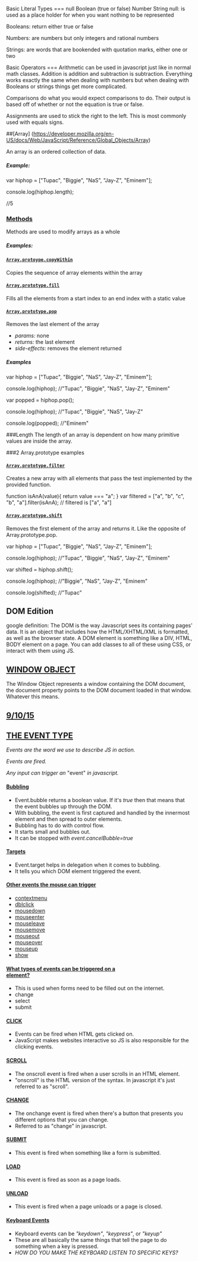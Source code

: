 Basic Literal Types ===
null
Boolean (true or false)
Number
String
null: is used as a place holder for when you want nothing to be represented

Booleans: return either true or false

Numbers: are numbers but only integers and rational numbers

Strings: are words that are bookended with quotation marks, either one or two

Basic Operators ===
Arithmetic can be used in javascript just like in normal math classes. Addition is addition and subtraction is subtraction. Everything works exactly the same when dealing with numbers but when dealing with Booleans or strings things get more complicated.

Comparisons do what you would expect comparisons to do. Their output is based off of whether or not the equation is true or false.

Assignments are used to stick the right to the left. This is most commonly used with equals signs.


##[Array] (https://developer.mozilla.org/en-US/docs/Web/JavaScript/Reference/Global_Objects/Array)

An array is an ordered collection of data.

##### Example:

var hiphop = ["Tupac", "Biggie", "NaS", "Jay-Z", "Eminem"];

console.log(hiphop.length);

//5

### [Methods](https://developer.mozilla.org/en-US/docs/Web/JavaScript/Reference/Global_Objects/Array#Methods_2)
Methods are used to modify arrays as a whole

##### Examples:

#### [`Array.protoype.copyWithin`](https://developer.mozilla.org/en-US/docs/Web/JavaScript/Reference/Global_Objects/Array/copyWithin)

Copies the sequence of array elements within the array

#### [`Array.prototype.fill`](https://developer.mozilla.org/en-US/docs/Web/JavaScript/Reference/Global_Objects/Array/fill)

Fills all the elements from a start index to an end index with a static value

#### [`Array.prototype.pop`](https://developer.mozilla.org/en-US/docs/Web/JavaScript/Reference/Global_Objects/Array/pop)

Removes the last element of the array

* _params:_ none
* _returns:_ the last element
* _side-effects_: removes the element returned

##### Examples

var hiphop = ["Tupac", "Biggie", "NaS", "Jay-Z", "Eminem"];

console.log(hiphop);   //"Tupac", "Biggie", "NaS", "Jay-Z", "Eminem"

var popped = hiphop.pop();

console.log(hiphop);   //"Tupac", "Biggie", "NaS", "Jay-Z"

console.log(popped);   //"Eminem"

###Length
The length of an array is dependent on how many primitive values are inside the array.

###2 Array.prototype examples

#### [`Array.prototype.filter`](https://developer.mozilla.org/en-US/docs/Web/JavaScript/Reference/Global_Objects/Array/filter)

Creates a new array with all elements that pass the test implemented by the provided function.

function isAnA(value){
  return value === "a";
}
var filtered = ["a", "b", "c", "b", "a"].filter(isAnA);
// filtered is ["a", "a"]

#### [`Array.prototype.shift`](https://developer.mozilla.org/en-US/docs/Web/JavaScript/Reference/Global_Objects/Array/shift)

Removes the first element of the array and returns it. Like the opposite of Array.prototype.pop.

var hiphop = ["Tupac", "Biggie", "NaS", "Jay-Z", "Eminem"];

console.log(hiphop);   //"Tupac", "Biggie", "NaS", "Jay-Z", "Eminem"

var shifted = hiphop.shift();

console.log(hiphop);   //"Biggie", "NaS", "Jay-Z", "Eminem"

console.log(shifted);   //"Tupac"

## DOM Edition
google definition: The DOM is the way Javascript sees its containing pages' data. It is an object that includes how the HTML/XHTML/XML is formatted, as well as the browser state. A DOM element is something like a DIV, HTML, BODY element on a page. You can add classes to all of these using CSS, or interact with them using JS.

## [WINDOW OBJECT](https://developer.mozilla.org/en-US/docs/Web/API/Window)
The Window Object represents a window containing the DOM document, the document property points to the DOM document loaded in that window. Whatever this means.












## [9/10/15](https://www.youtube.com/watch?v=xXlAmRM_4yY)

## [THE EVENT TYPE](https://developer.mozilla.org/en-US/docs/Web/API/Event)

_Events are the word we use to describe JS in action._

_Events are fired._

_Any input can trigger an_ "event" _in javascript._

#### [Bubbling](https://developer.mozilla.org/en-US/docs/Web/API/Event/bubbles)
* Event.bubble returns a boolean value. If it's _true_ then that means that the event bubbles up through the DOM.
* With bubbling, the event is first captured and handled by the innermost element and then spread to outer elements.
* Bubbling has to do with control flow.
* It starts small and bubbles out.
* It can be stopped with _event.cancelBubble=true_

#### [Targets](https://developer.mozilla.org/en-US/docs/Web/API/Event/target)
* Event.target helps in delegation when it comes to bubbling.
* It tells you which DOM element triggered the event.

#### [Other events the mouse can trigger](https://developer.mozilla.org/en-US/docs/Web/API/MouseEvent)
* [contextmenu](https://developer.mozilla.org/en-US/docs/Web/Events/contextmenu)
* [dblclick](https://developer.mozilla.org/en-US/docs/Web/Events/dblclick)
* [mousedown](https://developer.mozilla.org/en-US/docs/Web/Events/mousedown)
* [mouseenter](https://developer.mozilla.org/en-US/docs/Web/Events/mouseenter)
* [mouseleave](https://developer.mozilla.org/en-US/docs/Web/Events/mouseleave)
* [mousemove](https://developer.mozilla.org/en-US/docs/Web/Events/mousemove)
* [mouseout](https://developer.mozilla.org/en-US/docs/Web/Events/mouseout)
* [mouseover](https://developer.mozilla.org/en-US/docs/Web/Events/mouseover)
* [mouseup](https://developer.mozilla.org/en-US/docs/Web/Events/mouseup)
* [show](https://developer.mozilla.org/en-US/docs/Web/Events/show)

#### [What types of events can be triggered on a <form> element?](http://www.w3schools.com/tags/ref_eventattributes.asp)
* This is used when forms need to be filled out on the internet.
* change
* select
* submit

#### [CLICK](http://www.w3schools.com/js/js_htmldom_events.asp)
* Events can be fired when HTML gets clicked on.
* JavaScript makes websites interactive so JS is also responsible for the clicking events.

#### [SCROLL](http://www.w3schools.com/jsref/event_onscroll.asp)
* The onscroll event is fired when a user scrolls in an HTML element.
* "onscroll" is the HTML version of the syntax. In javascript it's just referred to as "scroll".

#### [CHANGE](http://www.w3schools.com/jsref/event_onchange.asp)
* The onchange event is fired when there's a button that presents you different options that you can change.
* Referred to as "change" in javascript.

#### [SUBMIT](http://www.w3schools.com/jsref/event_onsubmit.asp)
* This event is fired when something like a form is submitted.

#### [LOAD](http://www.w3schools.com/jsref/event_onload.asp)
* This event is fired as soon as a page loads.

#### [UNLOAD](http://www.w3schools.com/jsref/event_onunload.asp)
* This event is fired when a page unloads or a page is closed.

#### [Keyboard Events](http://www.w3schools.com/jsref/event_onkeypress.asp)
* Keyboard events can be _"keydown"_, _"keypress"_, or _"keyup"_
* These are all basically the same things that tell the page to do something when a key is pressed.
* _HOW DO YOU MAKE THE KEYBOARD LISTEN TO SPECIFIC KEYS?_
